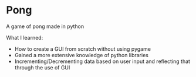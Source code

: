 # Pong
A game of pong made in python

What I learned:
- How to create a GUI from scratch without using pygame
- Gained a more extensive knowledge of python libraries
- Incrementing/Decrementing data based on user input and reflecting that through the use of GUI
